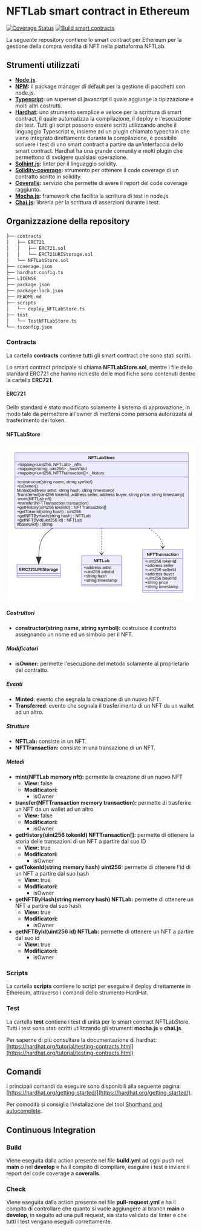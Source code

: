 # NFTLab smart contract in Ethereum

[![Coverage Status](https://coveralls.io/repos/github/NFT-Lab/smart-contract-ethereum/badge.svg?branch=main&service=github)](https://coveralls.io/github/NFT-Lab/smart-contract-ethereum?branch=main)
[![Build smart contracts](https://github.com/NFT-Lab/smart-contract-ethereum/actions/workflows/build.yml/badge.svg)](https://github.com/NFT-Lab/smart-contract-ethereum/actions/workflows/build.yml)

La seguente repository contiene lo smart contract per Ethereum per la gestione della compra vendita di NFT nella piattaforma NFTLab.

## Strumenti utilizzati

- **[Node.js](https://nodejs.org/it/)**.
- **[NPM](https://www.npmjs.com/):** il package manager di default per la gestione di pacchetti con node.js.
- **[Typescript](https://www.typescriptlang.org/):** un superset di javascript il quale aggiunge la tipizzazione e molti altri costrutti.
- **[Hardhat](https://hardhat.org/):** uno strumento semplice e veloce per la scrittura di smart contract, il quale automatizza la compilazione, il deploy e l'esecuzione dei test. Tutti gli script possono essere scritti utilizzando anche il linguaggio Typescript e, insieme ad un plugin chiamato typechain che viene integrato direttamente durante la compilazione, è possibile scrivere i test di uno smart contract a partire da un'interfaccia dello smart contract. Hardhat ha una grande comunity e molti plugin che permettono di svolgere qualsiasi operazione.
- **[Solhint.js](https://github.com/protofire/solhint):** linter per il linguaggio solidity.
- **[Solidity-coverage](https://github.com/sc-forks/solidity-coverage):** strumento per ottenere il code coverage di un contratto scritto in solidity.
- **[Coveralls](https://coveralls.io/github/NFT-Lab/smart-contract-ethereum?branch=main):** servizio che permette di avere il report del code coverage raggiunto.
- **[Mocha.js](https://mochajs.org/):** framework che facilita la scrittura di test in node.js.
- **[Chai.js](https://www.chaijs.com/):** libreria per la scrittura di asserzioni durante i test.

## Organizzazione della repository

```bas
├── contracts
│   ├── ERC721
│   │   ├── ERC721.sol
│   │   └── ERC721URIStorage.sol
│   └── NFTLabStore.sol
├── coverage.json
├── hardhat.config.ts
├── LICENSE
├── package.json
├── package-lock.json
├── README.md
├── scripts
│   └── deploy_NFTLabStore.ts
├── test
│   └── TestNFTLabStore.ts
└── tsconfig.json
```

### Contracts

La cartella **contracts** contiene tutti gli smart contract che sono stati scritti.

Lo smart contract principale si chiama **NFTLabStore.sol**, mentre i file dello standard ERC721 che hanno richiesto delle modifiche sono contenuti dentro la cartella **ERC721**.

#### ERC721

Dello standard è stato modificato solamente il sistema di approvazione, in modo tale da permettere all'owner di mettersi come persona autorizzata al trasferimento dei token.

#### NFTLabStore

![Class diagram](./docs/images/classdiagram.svg)

##### Costruttori

- **constructor(string name, string symbol):** costruisce il contratto assegnando un nome ed un simbolo per il NFT.

##### Modificatori

- **isOwner:** permette l'esecuzione del metodo solamente al proprietario del contratto.

##### Eventi

- **Minted**: evento che segnala la creazione di un nuovo NFT.
- **Transferred**: evento che segnala il trasferimento di un NFT da un wallet ad un altro.

##### Strutture

- **NFTLab:** consiste in un NFT.
- **NFTTransaction:** consiste in una transazione di un NFT.

##### Metodi

- **mint(NFTLab memory nft):** permette la creazione di un nuovo NFT
  - **View:** false
  - **Modificatori:**
    - isOwner
- **transfer(NFTTransaction memory transaction):** permette di trasferire un NFT da un wallet ad un altro
  - **View:** false
  - **Modificatori:**
    - isOwner
- **getHistory(uint256 tokenId) NFTTransaction[]:** permette di ottenere la storia delle transazioni di un NFT a partire dal suo ID
  - **View:** true
  - **Modificatori:**
    - isOwner
- **getTokenId(string memory hash) uint256:** permette di ottenere l'id di un NFT a partire dal suo hash
  - **View:** true
  - **Modificatori:**
    - isOwner
- **getNFTByHash(string memory hash) NFTLab:** permette di ottenere un NFT a partire dal suo hash
  - **View:** true
  - **Modificatori:**
    - isOwner
- **getNFTById(uint256 id) NFTLab:** permette di ottenere un NFT a partire dal suo id
  - **View:** true
  - **Modificatori:**
    - isOwner

### Scripts

La cartella **scripts** contiene lo script per eseguire il deploy direttamente in Ethereum, attraverso i comandi dello strumento HardHat.

### Test

La cartella **test** contiene i test di unità per lo smart contract NFTLabStore. Tutti i test sono stati scritti utilizzando gli strumenti **mocha.js** e **chai.js**.

Per saperne di più consultare la documentazione di hardhat: [https://hardhat.org/tutorial/testing-contracts.html](https://hardhat.org/tutorial/testing-contracts.html)

## Comandi

I principali comandi da eseguire sono disponibili alla seguente pagina: [https://hardhat.org/getting-started/](https://hardhat.org/getting-started/).

Per comodità si consiglia l'installazione del tool [Shorthand and autocomplete](https://hardhat.org/guides/shorthand.html).

## Continuous Integration

### Build

Viene eseguita dalla action presente nel file **build.yml** ad ogni push nel **main** o nel **develop** e ha il compito di compilare, eseguire i test e inviare il report del code coverage a **coveralls**.

### Check

Viene eseguita dalla action presente nel file **pull-request.yml** e ha il compito di controllare che quanto si vuole aggiungere al branch **main** o **develop**, in seguito ad una pull request, sia stato validato dal linter e che tutti i test vengano eseguiti correttamente.